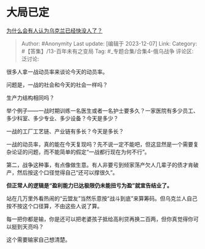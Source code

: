 # 大局已定
[为什么会有人认为乌克兰已经快没人了？](https://www.zhihu.com/question/632789851/answer/3316804411)

> Author: #Anonymity
> Last update: [编辑于 2023-12-07]
> Link:
> Category: #【答集】/13-百年未有之变局 
> Tag: #_专题合集/合集4-俄乌战争 
> 评论区:
> 泛讨论:

很多人拿一战动员率来谈论今天的动员率。

问题是，一战的社会和今天的社会一样吗？

生产力结构相同吗？

举个例子——一战时期训练一名医生或者一名护士要多久？一家医院有多少员工、多少科室、多少专业、多少设备？今天是多少？

一战的工厂工艺链、产业链有多长？今天是多长？

一战的动员率，真的能在今天复现吗？先不说一定不能吧，但这显然是一个需要复杂论证的问题，而不能简单的假定“一战都行现在为何不行”。

第二，战争这种事，有点像做生意。有人非要亏到倾家荡产欠人几辈子的债才肯破产，然后按这个口径觉得自己“还可以撑很久”。

**但正常人的逻辑是“盈利能力已达极限仍未能扭亏为盈”就宣告结业了。**

站在几万里外看热闹的“云盟友”当然乐意按“战斗到底”来算筹码。但乌克兰人自己按不按这个口径算，不由这些人说了算。

每一把你都是输，你是还可以把老婆孩子抵给高利贷再换二百两，但你真觉得你可以挺到天亮吗？

这个需要输家自己想清楚。